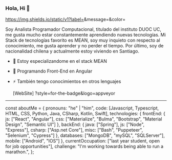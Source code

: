 ### Hola, Hi 👋
https://img.shields.io/static/v1?label=<LABEL>&message=<MESSAGE>&color=<COLOR>

   Soy Analista Programador Computacional, titulado del instituto DUOC UC, me gusta mucho estar constantemente aprendiendo nuevas tecnologías. Mi Stack de tecnologías favorito es MEAN, soy muy inquieto con respecto al conocimiento, me gusta aprender y no perder el tiempo. Por último, soy de nacionalidad chilena y actualmente estoy viviendo en Santiago.

- 🔭 Estoy especializandome en  el stack MEAN 
- 🌱 Programando Front-End en Angular
- ⚡ También tengo conocimientos en otros lenguajes
   
   [WebSite]
   ?style=for-the-badge&logo=appveyor

-------------------------------

const aboutMe = {
   pronouns: "he" | "him",
   code: [Javascript, Typescript, HTML, CSS, Python, Java, CSharp, Kotlin, Swift],
   technologies: {
      frontEnd: {
         js: ["React", "Angular"],
         css: ["Materialize", "Bulma", "Bootstrap", "Material Design", "Semantic UI"]
      },
      backEnd: {
         java: ["Spring"],
         js: ["Node", "Express"],
         csharp: ["Asp.net Core"],
         misc: ["Bash", "Puppeteer", "Selenium", "Cypress"]
      },
      databases: ["MongoDB", "mySQL", "SQLServer"],
      mobile: ["Android", "IOS"]
   },
   currentOccupation: ["last year student, open for job opportunities"],
   challenge: "I'm working towards being able to run a marathon.",
};
